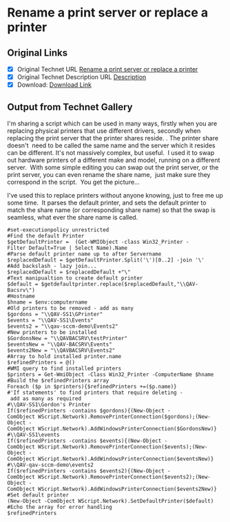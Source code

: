 # Rename a print server or replace a printer

## Original Links

- [x] Original Technet URL [Rename a print server or replace a printer](https://gallery.technet.microsoft.com/Print-Server-rename-efb6a47f)
- [x] Original Technet Description URL [Description](https://gallery.technet.microsoft.com/Print-Server-rename-efb6a47f/description)
- [x] Download: [Download Link](Download\PrinterServer_Swap.ps1)

## Output from Technet Gallery

I'm sharing a script which can be used in many ways, firstly when you are replacing physical printers that use different drivers, secondly when replacing the print server that the printer shares reside. . The printer share doesn't  need to be called  the same name and the server which it resides can be different. It's not massively complex, but useful.  I used it to swap out hardware printers of a different make and model, running on a different server.  With some simple editing you can swap  out the print server, or the print server, you can even rename the share name,  just make sure they correspond in the script.  You get the picture...

I've used this to replace printers without anyone knowing, just to free me up some time.  It parses the default printer, and sets the default printer to match the share name (or corresponding share name) so that the swap is seamless, what ever the share  name is called.

```
#set-executionpolicy unrestricted
#Find the default Printer
$getDefaultPrinter =  (Get-WMIObject -class Win32_Printer -Filter Default=True | Select Name).Name
#Parse default printer name up to after Servername
$replacedDefault = $getDefaultPrinter.Split('\')[0..2] -join '\'
#Add backslash - lazy join...
$replacedDefault = $replacedDefault +"\"
#Text manipualtion to create default printer
$default = $getdefaultprinter.replace($replacedDefault,"\\QAV-Bacsrv\")
#Hostname
$hname = $env:computername
#Old printers to be removed - add as many
$gordons = "\\QAV-SS1\GPrinter"
$events = "\\QAV-SS1\Events"
$events2 = "\\qav-sccm-demo\Events2"
#New printers to be installed
$GordonsNew = "\\QAVBACSRV\testPrinter"
$eventsNew = "\\QAV-BACSRV\Events"
$events2New = "\\QAVBACSRV\Events2"
#Array to hold installed printer.name
$refinedPrinters = @()
#WMI query to find installed printers
$printers = Get-WmiObject -Class Win32_Printer -ComputerName $hname
#Build the $refinedPrinters array
Foreach ($p in $printers){$refinedPrinters +=($p.name)}
#'If statements' to find printers that require deleting - add as many as required
#\\QAV-SS1\Gordon's Printer
If($refinedPrinters -contains $gordons){(New-Object -ComObject WScript.Network).RemovePrinterConnection($gordons);(New-Object -ComObject WScript.Network).AddWindowsPrinterConnection($GordonsNew)}
#\\QAV-SS1\events
If($refinedPrinters -contains $events){(New-Object -ComObject WScript.Network).RemovePrinterConnection($events);(New-Object -ComObject WScript.Network).AddWindowsPrinterConnection($eventsNew)}
#\\QAV-qav-sccm-demo\events2
If($refinedPrinters -contains $events2){(New-Object -ComObject WScript.Network).RemovePrinterConnection($events2);(New-Object -ComObject WScript.Network).AddWindowsPrinterConnection($events2New)}
#Set default printer
(New-Object -ComObject WScript.Network).SetDefaultPrinter($default)
#Echo the array for error handling
$refinedPrinters
```

